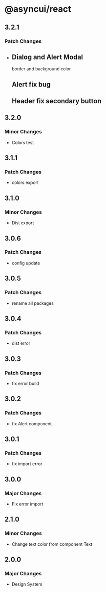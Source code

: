 # @asyncui/react

## 3.2.1

### Patch Changes

- ## Dialog and Alert Modal

  border and background color

  ## Alert fix bug

  ## Header fix secondary button

## 3.2.0

### Minor Changes

- Colors test

## 3.1.1

### Patch Changes

- colors export

## 3.1.0

### Minor Changes

- Dist export

## 3.0.6

### Patch Changes

- config update

## 3.0.5

### Patch Changes

- rename all packages

## 3.0.4

### Patch Changes

- dist error

## 3.0.3

### Patch Changes

- fix error build

## 3.0.2

### Patch Changes

- fix Alert component

## 3.0.1

### Patch Changes

- fix import error

## 3.0.0

### Major Changes

- Fix error import

## 2.1.0

### Minor Changes

- Change text color from component Text

## 2.0.0

### Major Changes

- Design System
